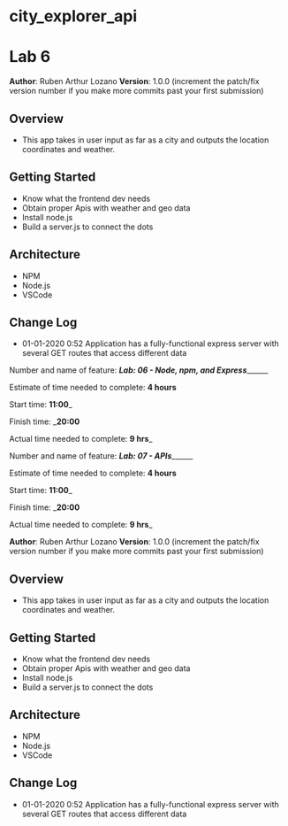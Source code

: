 # city_explorer_api


# Lab 6

**Author**: Ruben Arthur Lozano
**Version**: 1.0.0 (increment the patch/fix version number if you make more commits past your first submission)

## Overview
- This app takes in user input as far as a city and outputs the location coordinates and weather.

## Getting Started
- Know what the frontend dev needs
- Obtain proper Apis with weather and geo data
- Install node.js
- Build a server.js to connect the dots

## Architecture
<!-- Provide a detailed description of the application design. What technologies (languages, libraries, etc) you're using, and any other relevant design information. -->
- NPM
- Node.js
- VSCode

## Change Log
<!-- Use this area to document the iterative changes made to your application as each feature is successfully implemented. Use time stamps. Here's an examples:

01-01-2001 4:59pm - Application now has a fully-functional express server, with a GET route for the location resource.

## Credits and Collaborations
<!-- Give credit (and a link) to other people or resources that helped you build this application. -->
- 01-01-2020 0:52 Application has a fully-functional express server with several GET routes that access different data 


Number and name of feature: _____Lab: 06 - Node, npm, and Express___________

Estimate of time needed to complete: __4 hours__

Start time: __11:00___

Finish time: ___20:00__

Actual time needed to complete: __9 hrs___


Number and name of feature: _____Lab: 07 - APIs___________

Estimate of time needed to complete: __4 hours__

Start time: __11:00___

Finish time: ___20:00__

Actual time needed to complete: __9 hrs___


**Author**: Ruben Arthur Lozano
**Version**: 1.0.0 (increment the patch/fix version number if you make more commits past your first submission)

## Overview
- This app takes in user input as far as a city and outputs the location coordinates and weather.

## Getting Started
- Know what the frontend dev needs
- Obtain proper Apis with weather and geo data
- Install node.js
- Build a server.js to connect the dots

## Architecture
<!-- Provide a detailed description of the application design. What technologies (languages, libraries, etc) you're using, and any other relevant design information. -->
- NPM
- Node.js
- VSCode

## Change Log
<!-- Use this area to document the iterative changes made to your application as each feature is successfully implemented. Use time stamps. Here's an examples:

01-01-2001 4:59pm - Application now has a fully-functional express server, with a GET route for the location resource.

## Credits and Collaborations
<!-- Give credit (and a link) to other people or resources that helped you build this application. -->
- 01-01-2020 0:52 Application has a fully-functional express server with several GET routes that access different data 
